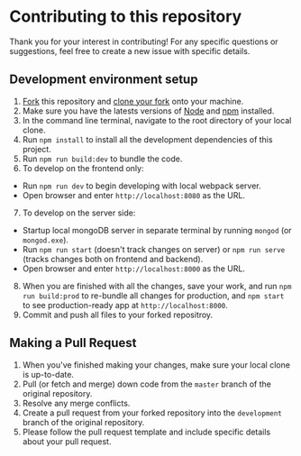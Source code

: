 # Contributing to this repository

Thank you for your interest in contributing!
For any specific questions or suggestions, feel free to create a new issue with specific details.

## Development environment setup
1. [Fork](https://help.github.com/articles/fork-a-repo/) this repository and [clone your fork](https://help.github.com/articles/cloning-a-repository/) onto your machine.
2. Make sure you have the latests versions of [Node](https://nodejs.org/en/) and [npm](https://www.npmjs.com/) installed.
3. In the command line terminal, navigate to the root directory of your local clone.
4. Run `npm install` to install all the development dependencies of this project.
5. Run `npm run build:dev` to bundle the code.
6. To develop on the frontend only:
  * Run `npm run dev` to begin developing with local webpack server.
  * Open browser and enter `http://localhost:8080` as the URL.
7. To develop on the server side:
  * Startup local mongoDB server in separate terminal by running `mongod` (or `mongod.exe`).
  * Run `npm run start` (doesn't track changes on server) or `npm run serve` (tracks changes both on frontend and backend).
  * Open browser and enter `http://localhost:8000` as the URL.
8. When you are finished with all the changes, save your work, and run `npm run build:prod` to re-bundle all changes for production, and `npm start` to see production-ready app at `http://localhost:8000`.
9. Commit and push all files to your forked repositroy.


## Making a Pull Request
1. When you've finished making your changes, make sure your local clone is up-to-date.
2. Pull (or fetch and merge) down code from the `master` branch of the original repository.
3. Resolve any merge conflicts.
4. Create a pull request from your forked repository into the `development` branch of the original repository.
5. Please follow the pull request template and include specific details about your pull request.